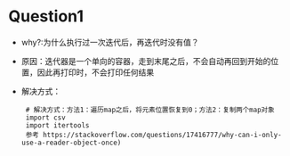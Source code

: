 # Question1 
 - why?:为什么执行过一次迭代后，再迭代时没有值？
 - 原因：迭代器是一个单向的容器，走到末尾之后，不会自动再回到开始的位置，因此再打印时，不会打印任何结果
 - 解决方式：
 
        
        # 解决方式：方法1：遍历map之后，将元素位置恢复到0；方法2：复制两个map对象
        import csv
        import itertools
        参考 https://stackoverflow.com/questions/17416777/why-can-i-only-use-a-reader-object-once)
  